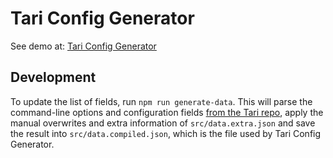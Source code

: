 # Tari Config Generator

See demo at: [Tari Config Generator](https://config.tari.com/)

## Development

To update the list of fields, run `npm run generate-data`. This will parse the command-line options and configuration
fields [from the  Tari repo](https://github.com/tari-project/tari/), apply the manual overwrites and extra information
of `src/data.extra.json` and save the result into `src/data.compiled.json`, which is the file used by Tari Config
Generator.
